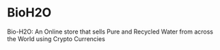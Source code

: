 # BioH2O
Bio-H2O: An Online store that sells Pure and Recycled Water from across the World using Crypto Currencies
